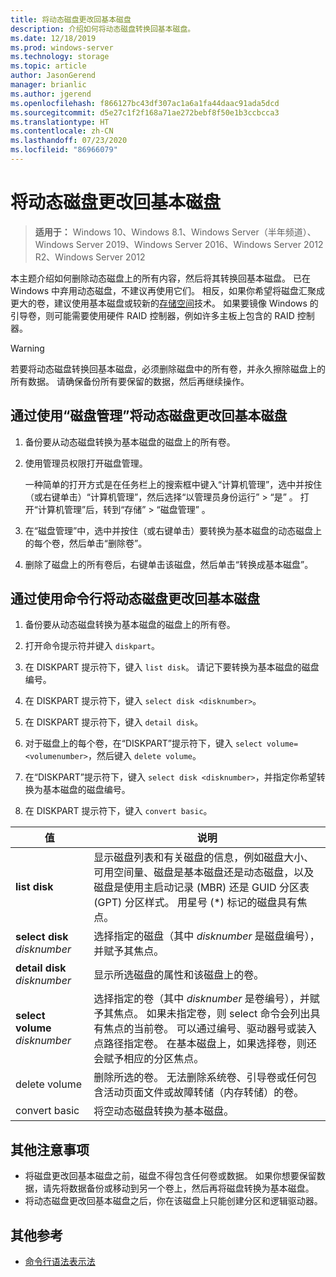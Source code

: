 ```yaml
---
title: 将动态磁盘更改回基本磁盘
description: 介绍如何将动态磁盘转换回基本磁盘。
ms.date: 12/18/2019
ms.prod: windows-server
ms.technology: storage
ms.topic: article
author: JasonGerend
manager: brianlic
ms.author: jgerend
ms.openlocfilehash: f866127bc43df307ac1a6a1fa44daac91ada5dcd
ms.sourcegitcommit: d5e27c1f2f168a71ae272bebf8f50e1b3ccbcca3
ms.translationtype: HT
ms.contentlocale: zh-CN
ms.lasthandoff: 07/23/2020
ms.locfileid: "86966079"
---
```

# <a name="change-a-dynamic-disk-back-to-a-basic-disk"></a>将动态磁盘更改回基本磁盘

> **适用于：** Windows 10、Windows 8.1、Windows Server（半年频道）、Windows Server 2019、Windows Server 2016、Windows Server 2012 R2、Windows Server 2012

本主题介绍如何删除动态磁盘上的所有内容，然后将其转换回基本磁盘。 已在 Windows 中弃用动态磁盘，不建议再使用它们。 相反，如果你希望将磁盘汇聚成更大的卷，建议使用基本磁盘或较新的[存储空间](https://support.microsoft.com/help/12438/windows-10-storage-spaces)技术。 如果要镜像 Windows 的引导卷，则可能需要使用硬件 RAID 控制器，例如许多主板上包含的 RAID 控制器。

> [!WARNING]
> 若要将动态磁盘转换回基本磁盘，必须删除磁盘中的所有卷，并永久擦除磁盘上的所有数据。 请确保备份所有要保留的数据，然后再继续操作。

## <a name="to-change-a-dynamic-disk-back-to-a-basic-disk-by-using-disk-management"></a>通过使用“磁盘管理”将动态磁盘更改回基本磁盘

1.  备份要从动态磁盘转换为基本磁盘的磁盘上的所有卷。

2. 使用管理员权限打开磁盘管理。

   一种简单的打开方式是在任务栏上的搜索框中键入“计算机管理”，选中并按住（或右键单击）“计算机管理”，然后选择“以管理员身份运行” > “是”   。 打开“计算机管理”后，转到“存储” > “磁盘管理” 。

2.  在“磁盘管理”中，选中并按住（或右键单击）要转换为基本磁盘的动态磁盘上的每个卷，然后单击“删除卷”。

3.  删除了磁盘上的所有卷后，右键单击该磁盘，然后单击“转换成基本磁盘”。

## <a name="to-change-a-dynamic-disk-back-to-a-basic-disk-by-using-a-command-line"></a>通过使用命令行将动态磁盘更改回基本磁盘

1.  备份要从动态磁盘转换为基本磁盘的磁盘上的所有卷。

2.  打开命令提示符并键入 `diskpart`。

3.  在 DISKPART 提示符下，键入 `list disk`。 请记下要转换为基本磁盘的磁盘编号。

4.  在 DISKPART 提示符下，键入 `select disk <disknumber>`。

5.  在 DISKPART 提示符下，键入 `detail disk`。

6.  对于磁盘上的每个卷，在“DISKPART”提示符下，键入 `select volume= <volumenumber>`，然后键入 `delete volume`。

7.  在“DISKPART”提示符下，键入 `select disk <disknumber>`，并指定你希望转换为基本磁盘的磁盘编号。

8.  在 DISKPART 提示符下，键入 `convert basic`。

| 值  | 说明 |
| --- | --- |
| **list disk**                         | 显示磁盘列表和有关磁盘的信息，例如磁盘大小、可用空间量、磁盘是基本磁盘还是动态磁盘，以及磁盘是使用主启动记录 (MBR) 还是 GUID 分区表 (GPT) 分区样式。 用星号 (*) 标记的磁盘具有焦点。 |
| **select disk** <em>disknumber</em>   | 选择指定的磁盘（其中 <em>disknumber</em> 是磁盘编号），并赋予其焦点。  |
| **detail disk** <em>disknumber</em>   | 显示所选磁盘的属性和该磁盘上的卷。  |
| **select volume** <em>disknumber</em> | 选择指定的卷（其中 <em>disknumber</em> 是卷编号），并赋予其焦点。 如果未指定卷，则 select 命令会列出具有焦点的当前卷。 可以通过编号、驱动器号或装入点路径指定卷。 在基本磁盘上，如果选择卷，则还会赋予相应的分区焦点。 |
| delete volume                     | 删除所选的卷。 无法删除系统卷、引导卷或任何包含活动页面文件或故障转储（内存转储）的卷。 |
| convert basic | 将空动态磁盘转换为基本磁盘。  |

## <a name="additional-considerations"></a>其他注意事项

-   将磁盘更改回基本磁盘之前，磁盘不得包含任何卷或数据。 如果你想要保留数据，请先将数据备份或移动到另一个卷上，然后再将磁盘转换为基本磁盘。
-   将动态磁盘更改回基本磁盘之后，你在该磁盘上只能创建分区和逻辑驱动器。

## <a name="additional-references"></a>其他参考

-   [命令行语法表示法](/previous-versions/orphan-topics/ws.11/cc742449(v=ws.11))
